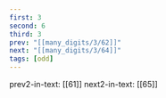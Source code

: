 ```yaml
---
first: 3
second: 6
third: 3
prev: "[[many_digits/3/62]]"
next: "[[many_digits/3/64]]"
tags: [odd]
---
```

prev2-in-text: [[61]]
next2-in-text: [[65]]
